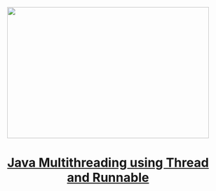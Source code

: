 
<p align="center">
  <img width="460" height="300" src="https://miro.medium.com/max/700/1*icR32R9M35KVL-DW06NvhQ.png">
</p>

<h1 align="center"><a href="https://medium.com/javarevisited/java-multithreading-using-thread-and-runnable-c51925b55034">Java Multithreading using Thread and Runnable
</a></h1>
